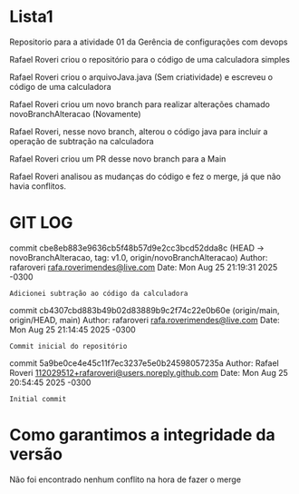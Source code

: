 # Lista1
Repositorio para a atividade 01 da Gerência de configurações com devops

Rafael Roveri criou o repositório para o código de uma calculadora simples

Rafael Roveri criou o arquivoJava.java (Sem criatividade) e escreveu o código de uma calculadora

Rafael Roveri criou um novo branch para realizar alterações chamado novoBranchAlteracao (Novamente)

Rafael Roveri, nesse novo branch, alterou o código java para incluir a operação de subtração na calculadora

Rafael Roveri criou um PR desse novo branch para a Main

Rafael Roveri analisou as mudanças do código e fez o merge, já que não havia conflitos.

# GIT LOG

commit cbe8eb883e9636cb5f48b57d9e2cc3bcd52dda8c (HEAD -> novoBranchAlteracao, tag: v1.0, origin/novoBranchAlteracao)
Author: rafaroveri <rafa.roverimendes@live.com>
Date:   Mon Aug 25 21:19:31 2025 -0300

    Adicionei subtração ao código da calculadora

commit cb4307cbd883b49b02d83889b9c2f74c22e0b60e (origin/main, origin/HEAD, main)
Author: rafaroveri <rafa.roverimendes@live.com>
Date:   Mon Aug 25 21:14:45 2025 -0300

    Commit inicial do repositório

commit 5a9be0ce4e45c11f7ec3237e5e0b24598057235a
Author: Rafael Roveri <112029512+rafaroveri@users.noreply.github.com>
Date:   Mon Aug 25 20:54:45 2025 -0300

    Initial commit

# Como garantimos a integridade da versão

Não foi encontrado nenhum conflito na hora de fazer o merge 
